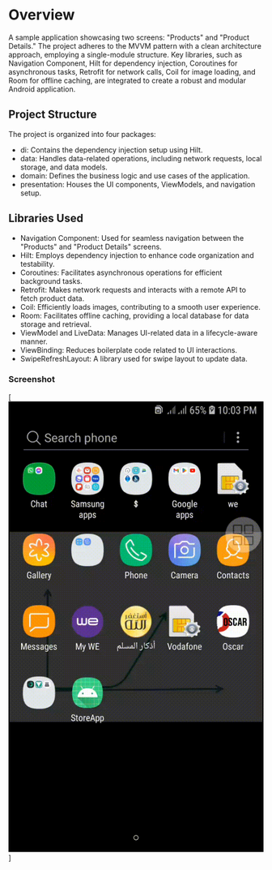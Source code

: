 # Overview
A sample application showcasing two screens: "Products" and "Product Details." The project adheres to the MVVM pattern with a clean architecture approach, employing a single-module structure. Key libraries, such as Navigation Component, Hilt for dependency injection, Coroutines for asynchronous tasks, Retrofit for network calls, Coil for image loading, and Room for offline caching, are integrated to create a robust and modular Android application.

## Project Structure
The project is organized into four packages:
* di: Contains the dependency injection setup using Hilt.
* data: Handles data-related operations, including network requests, local storage, and data models.
* domain: Defines the business logic and use cases of the application.
* presentation: Houses the UI components, ViewModels, and navigation setup.


## Libraries Used
* Navigation Component: Used for seamless navigation between the "Products" and "Product Details" screens.
* Hilt: Employs dependency injection to enhance code organization and testability.
* Coroutines: Facilitates asynchronous operations for efficient background tasks.
* Retrofit: Makes network requests and interacts with a remote API to fetch product data.
* Coil: Efficiently loads images, contributing to a smooth user experience.
* Room: Facilitates offline caching, providing a local database for data storage and retrieval.
* ViewModel and LiveData: Manages UI-related data in a lifecycle-aware manner.
* ViewBinding: Reduces boilerplate code related to UI interactions.
* SwipeRefreshLayout: A library used for swipe layout to update data.

### Screenshot
[![](screen_shoot/screen_products_task.gif)]

